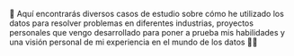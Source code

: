 📍 Aquí encontrarás diversos casos de estudio sobre cómo he utilizado los datos para resolver problemas en diferentes industrias, proyectos personales que vengo desarrollado para poner a prueba mis habilidades y una visión personal de mi experiencia en el mundo de los datos 📔✅ 
